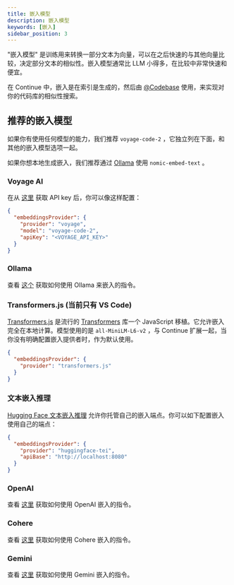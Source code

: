 ```yaml
---
title: 嵌入模型
description: 嵌入模型
keywords: [嵌入]
sidebar_position: 3
---
```


"嵌入模型" 是训练用来转换一部分文本为向量，可以在之后快速的与其他向量比较，决定部分文本的相似性。嵌入模型通常比 LLM 小得多，在比较中非常快速和便宜。

在 Continue 中，嵌入是在索引是生成的，然后由 [@Codebase](../deep-dives/codebase.md) 使用，来实现对你的代码库的相似性搜索。

## 推荐的嵌入模型

如果你有使用任何模型的能力，我们推荐 `voyage-code-2` ，它独立列在下面，和其他的嵌入模型选项一起。

如果你想本地生成嵌入，我们推荐通过 [Ollama](../model-providers/top-level/ollama.md#embeddings-model) 使用 `nomic-embed-text` 。

### Voyage AI

在从 [这里](https://www.voyageai.com/) 获取 API key 后，你可以像这样配置：

```json title="config.json"
{
  "embeddingsProvider": {
    "provider": "voyage",
    "model": "voyage-code-2",
    "apiKey": "<VOYAGE_API_KEY>"
  }
}
```

### Ollama

查看 [这个](../model-providers/top-level/ollama.md#embeddings-model) 获取如何使用 Ollama 来嵌入的指令。

### Transformers.js (当前只有 VS Code)

[Transformers.js](https://huggingface.co/docs/transformers.js/index) 是流行的 [Transformers](https://huggingface.co/transformers/) 库一个 JavaScript 移植。它允许嵌入完全在本地计算。模型使用的是 `all-MiniLM-L6-v2` ，与 Continue 扩展一起，当你没有明确配置嵌入提供者时，作为默认使用。

```json title="config.json"
{
  "embeddingsProvider": {
    "provider": "transformers.js"
  }
}
```

### 文本嵌入推理

[Hugging Face 文本嵌入推理](https://huggingface.co/docs/text-embeddings-inference/en/index) 允许你托管自己的嵌入端点。你可以如下配置嵌入使用自己的端点：

```json title="config.json"
{
  "embeddingsProvider": {
    "provider": "huggingface-tei",
    "apiBase": "http://localhost:8080"
  }
}
```

### OpenAI

查看 [这里](../model-providers/top-level/openai.md#embeddings-model) 获取如何使用 OpenAI 嵌入的指令。

### Cohere

查看 [这里](../model-providers/more/cohere.md#embeddings-model) 获取如何使用 Cohere 嵌入的指令。

### Gemini

查看 [这里](../model-providers/top-level/gemini.md#embeddings-model) 获取如何使用 Gemini 嵌入的指令。
